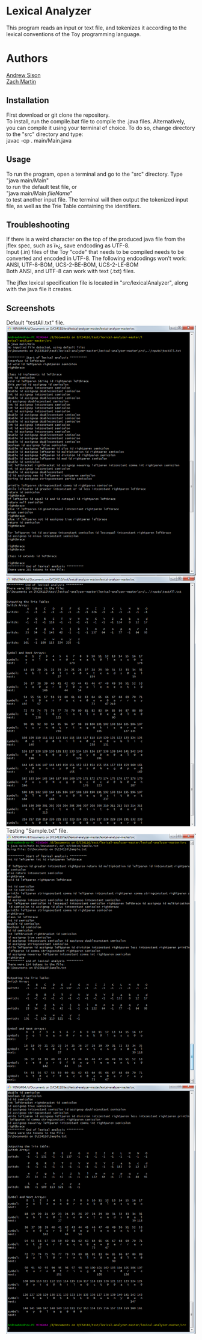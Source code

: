 # Lexical Analyzer  
This program reads an input or text file, and tokenizes it according to the lexical conventions of the Toy programming language. 

# Authors  
[Andrew Sison](https://github.com/asison19)  
[Zach Martin](https://github.com/ZachMartin27) 

## Installation
First download or git clone the repository.  
To install, run the compile.bat file to compile the .java files. Alternatively, you can compile it using your terminal 
of choice. To do so, change directory to the "src" directory and type:  
javac -cp . main/Main.java  

## Usage  
To run the program, open a terminal and go to the "src" directory. Type  
"java main/Main"  
to run the default test file, or  
"java main/Main *fileName*"  
to test another input file. 
The terminal will then output the tokenized input file, as well as the Trie Table containing the identifiers.

## Troubleshooting
If there is a weird character on the top of the produced java file from the jflex spec, such as ï»¿, save endcoding as UTF-8.  
Input (.in) files of the Toy "code" that needs to be compiled needs to be converted and encoded in UTF-8. The following endcodings won't work:  
ANSI, UTF-8-BOM, UCS-2-BE-BOM, UCS-2-LE-BOM  
Both ANSI, and UTF-8 can work with text (.txt) files.  

The jflex lexical specification file is located in "src/lexicalAnalyzer", along with the java file it creates.  

## Screenshots  
Default "testAll.txt" file.
![image1](screenshots/image1.png)  
![image2](screenshots/image2.png)
Testing "Sample.txt" file. 
![image3](screenshots/image3.png)  
![image4](screenshots/image4.png)  
